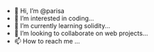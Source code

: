 - 👋 Hi, I’m @parisa
- 👀 I’m interested in coding...
- 🌱 I’m currently learning solidity...
- 💞️ I’m looking to collaborate on web projects...
- 📫 How to reach me ...

<!---
parisa017/parisa017 is a ✨ special ✨ repository because its `README.md` (this file) appears on your GitHub profile.
You can click the Preview link to take a look at your changes.
--->
